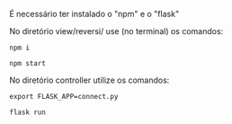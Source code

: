 É necessário ter instalado o "npm" e o "flask"

No diretório view/reversi/ use (no terminal) os comandos:

	npm i
	
	npm start
	
No diretório controller utilize os comandos:

	export FLASK_APP=connect.py
	
	flask run
